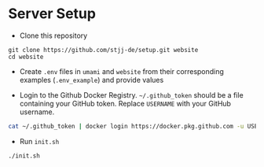 # Server Setup

- Clone this repository
```shell script
git clone https://github.com/stjj-de/setup.git website
cd website
```

- Create `.env` files in `umami` and `website` from their corresponding
examples (`.env_example`) and provide values

- Login to the Github Docker Registry.
`~/.github_token` should be a file containing your GitHub token.
Replace `USERNAME` with your GitHub username.
```sh
cat ~/.github_token | docker login https://docker.pkg.github.com -u USERNAME --password-stdin
```

- Run `init.sh`
```shell script
./init.sh
```
